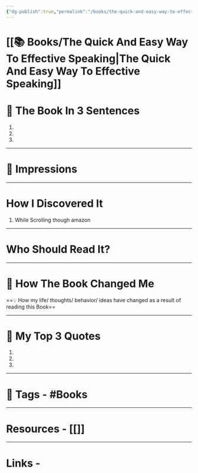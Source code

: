```yaml
---
{"dg-publish":true,"permalink":"/books/the-quick-and-easy-way-to-effective-speaking/","dgPassFrontmatter":true,"noteIcon":"1","created":"2023-11-14T21:08:39.542+05:30","updated":"2023-12-12T23:31:35.724+05:30"}
---
```


# [[📚 Books/The Quick And Easy Way To Effective Speaking\|The Quick And Easy Way To Effective Speaking]]
# 🚀 The Book In 3 Sentences
1.
2.
3.

----
# 🎨 Impressions

----
# How I Discovered It
1. While Scrolling though amazon

---
# Who Should Read It?

---
# 🍁 How The Book Changed Me
==💡 How my life/ thoughts/ behavior/ ideas have changed as a result of reading this Book==

---
# 📝 My Top 3 Quotes
1.
2.
3.

---
# 🧶 Tags - #Books

---
# Resources - [[]]
---
# Links - 